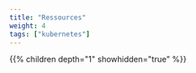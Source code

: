 ```yaml
---
title: "Ressources"
weight: 4
tags: ["kubernetes"]
---
```


{{% children depth="1" showhidden="true" %}}
